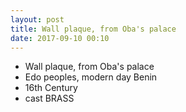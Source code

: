 ```yaml
---
layout: post
title: Wall plaque, from Oba's palace
date: 2017-09-10 00:10
---
```


* Wall plaque, from Oba's palace
* Edo peoples, modern day Benin
* 16th Century
* cast BRASS
